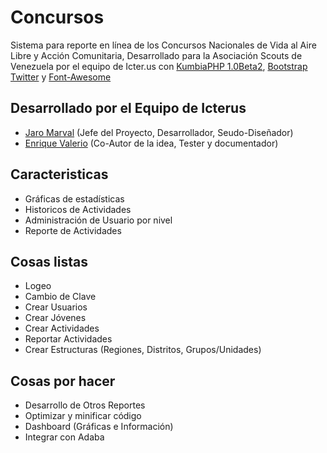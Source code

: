 Concursos
===

Sistema para reporte en línea de los Concursos Nacionales de Vida al Aire Libre y Acción Comunitaria, Desarrollado para la Asociación Scouts de Venezuela por el equipo de Icter.us con [KumbiaPHP 1.0Beta2](http://www.kumbiaphp.com/), [Bootstrap Twitter](http://twitter.github.io/bootstrap/) y [Font-Awesome](http://fortawesome.github.io/Font-Awesome/)

## Desarrollado por el Equipo de Icterus
* [Jaro Marval](jampgold@gmail.com) (Jefe del Proyecto, Desarrollador, Seudo-Diseñador)
* [Enrique Valerio](comisionado@scoutsfalcon.org) (Co-Autor de la idea, Tester y documentador)

## Caracteristicas
* Gráficas de estadísticas
* Historicos de Actividades
* Administración de Usuario por nivel
* Reporte de Actividades

## Cosas listas
* Logeo
* Cambio de Clave
* Crear Usuarios
* Crear Jóvenes
* Crear Actividades
* Reportar Actividades
* Crear Estructuras (Regiones, Distritos, Grupos/Unidades)

## Cosas por hacer
* Desarrollo de Otros Reportes
* Optimizar y minificar código
* Dashboard (Gráficas e Información)
* Integrar con Adaba
